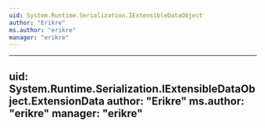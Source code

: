 ```yaml
---
uid: System.Runtime.Serialization.IExtensibleDataObject
author: "Erikre"
ms.author: "erikre"
manager: "erikre"
---
```


---
uid: System.Runtime.Serialization.IExtensibleDataObject.ExtensionData
author: "Erikre"
ms.author: "erikre"
manager: "erikre"
---
